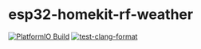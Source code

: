 # esp32-homekit-rf-weather

[![PlatformIO Build](https://github.com/oleksiikutuzov/esp32-homekit-rf-weather/actions/workflows/build.yml/badge.svg?branch=main)](https://github.com/oleksiikutuzov/esp32-homekit-rf-weather/actions/workflows/build.yml)   [![test-clang-format](https://github.com/oleksiikutuzov/esp32-homekit-rf-weather/actions/workflows/lint.yml/badge.svg?branch=main)](https://github.com/oleksiikutuzov/esp32-homekit-rf-weather/actions/workflows/lint.yml)
